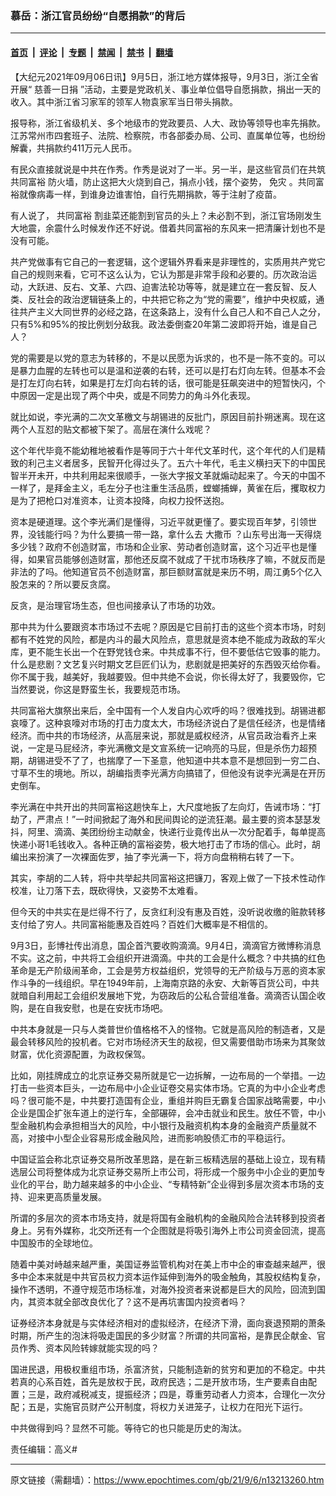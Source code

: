 ### 慕岳：浙江官员纷纷“自愿捐款”的背后

---

#### [首页](../../../..?n13213260) &nbsp;|&nbsp; [评论](../../../../../epoch-comment?n13213260) &nbsp;|&nbsp; [专题](../../../../../epoch-special?n13213260) &nbsp;|&nbsp; [禁闻](../../../../../epoch-news?n13213260) &nbsp;|&nbsp; [禁书](../../../../../books?n13213260) &nbsp;|&nbsp; [翻墙](https://github.com/gfw-breaker/nogfw/blob/master/README.md?n13213260)


<div class="post_content" id="artbody" itemprop="articleBody">
 <!-- article content begin -->
 <p>
  【大纪元2021年09月06日讯】9月5日，浙江地方媒体报导，9月3日，浙江全省开展“
  <ok href="https://www.epochtimes.com/gb/tag/%E6%85%88%E5%96%84%E4%B8%80%E6%97%A5%E6%8D%90.html">
   慈善一日捐
  </ok>
  ”活动，主要是党政机关、事业单位倡导自愿捐款，捐出一天的收入。其中浙江省习家军的领军人物袁家军当日带头捐款。
 </p>
 <p>
  报导称，浙江省级机关、多个地级市的党政要员、人大、政协等领导也率先捐款。江苏常州市四套班子、法院、检察院，市各部委办局、公司、直属单位等，也纷纷解囊，共捐款约411万元人民币。
 </p>
 <p>
  有民众直接就说是中共在作秀。作秀是说对了一半。另一半，是这些官员们在共筑
  <ok href="https://www.epochtimes.com/gb/tag/%E5%85%B1%E5%90%8C%E5%AF%8C%E8%A3%95.html">
   共同富裕
  </ok>
  防火墙，防止这把大火烧到自己，捐点小钱，摆个姿势，
  <ok href="https://www.epochtimes.com/gb/tag/%E5%85%8D%E7%81%BE.html">
   免灾
  </ok>
  。共同富裕就像病毒一样，到谁身边谁害怕，自行先期捐款，等于注射了疫苗。
 </p>
 <p>
  有人说了，
  <ok href="https://www.epochtimes.com/gb/tag/%E5%85%B1%E5%90%8C%E5%AF%8C%E8%A3%95.html">
   共同富裕
  </ok>
  割韭菜还能割到官员的头上？未必割不到，浙江官场刚发生大地震，余震什么时候发作还不好说。借着共同富裕的东风来一把清廉计划也不是没有可能。
 </p>
 <p>
  共产党做事有它自己的一套逻辑，这个逻辑外界看来是非理性的，实质用共产党它自己的规则来看，它可不这么认为，它认为那是非常手段和必要的。历次政治运动，大跃进、反右、文革、六四、迫害法轮功等等，就是建立在一套反智、反人类、反社会的政治逻辑链条上的，中共把它称之为“党的需要”，维护中央权威，通往共产主义大同世界的必经之路，在这条路上，没有什么自己人和不自己人之分，只有5%和95%的按比例划分敌我。政法委倒查20年第二波即将开始，谁是自己人？
 </p>
 <p>
  党的需要是以党的意志为转移的，不是以民愿为诉求的，也不是一陈不变的。可以是暴力血腥的左转也可以是温和逆袭的右转，还可以是打右灯向左转。但基本不会是打左灯向右转，如果是打左灯向右转的话，很可能是狂飙突进中的短暂快闪，个中原因一定是出现了两个中央，或是不同势力的角斗外化表现。
 </p>
 <p>
  就比如说，李光满的二次文革檄文与胡锡进的反批门，原因目前扑朔迷离。现在这两个人互怼的贴文都被下架了。高层在演什么戏呢？
 </p>
 <p>
  这个年代毕竟不能幼稚地被看作是等同于六十年代文革时代，这个年代的人们是精致的利己主义者居多，民智开化得过头了。五六十年代，毛主义横扫天下的中国民智半开未开，中共利用起来很顺手，一张大字报文革就煽动起来了。今天的中国不一样了，是拜金主义，毛左分子也注重生活品质，螳螂捕蝉，黄雀在后，攫取权力是为了把枪口对准资本，让资本投降，向权力投怀送抱。
 </p>
 <p>
  资本是硬道理。这个李光满们是懂得，习近平就更懂了。要实现百年梦，引领世界，没钱能行吗？为什么要搞一带一路，拿什么去
  <ok href="https://www.epochtimes.com/gb/tag/%E5%A4%A7%E6%92%92%E5%B8%81.html">
   大撒币
  </ok>
  ？山东号出海一天得烧多少钱？政府不创造财富，市场和企业家、劳动者创造财富，这个习近平也是懂得，如果官员能够创造财富，那他还反腐不就成了干扰市场秩序了嘛，不就反而是非法的了吗。他知道官员不创造财富，那巨额财富就是来历不明，周江勇5个亿入股怎来的？所以要反贪腐。
 </p>
 <p>
  反贪，是治理官场生态，但也间接承认了市场的功效。
 </p>
 <p>
  那中共为什么要跟资本市场过不去呢？原因是它目前打击的这些个资本市场，时刻都有不姓党的风险，都是内斗的最大风险点，意思就是资本绝不能成为政敌的军火库，更不能生长出一个在野党钱仓来。中共成事不行，但不要低估它毁事的能力。什么是悲剧？文艺复兴时期文艺巨匠们认为，悲剧就是把美好的东西毁灭给你看。你不属于我，越美好，我越要毁。但中共绝不会说，你长得太好了，我要毁你，它当然要说，你这是野蛮生长，我要规范市场。
 </p>
 <p>
  共同富裕大旗祭出来后，全中国有一个人发自内心欢呼的吗？很难找到。胡锡进都哀嚎了。这种哀嚎对市场的打击力度太大，市场经济说白了是信任经济，也是情绪经济。而中共的市场经济，从高层来说，那就是威权经济，从官员政治看齐上来说，一定是马屁经济，李光满檄文是文宣系统一记响亮的马屁，但是杀伤力超预期，胡锡进受不了了，也揣摩了一下圣意，他知道中共本意不是想回到一穷二白、寸草不生的境地。所以，胡编指责李光满方向搞错了，但他没有说李光满是在开历史倒车。
 </p>
 <p>
  李光满在中共开出的共同富裕这趟快车上，大尺度地扳了左向灯，告诫市场：“打劫了，严肃点！”一时间掀起了海外和民间舆论的逆流狂潮。最主要的资本瑟瑟发抖，阿里、滴滴、美团纷纷主动献金，快递行业竟传出从一次分配着手，每单提高快递小哥1毛钱收入。各种正确的富裕姿势，极大地打击了市场的信心。此时，胡编出来扮演了一次裸面佐罗，抽了李光满一下，将方向盘稍稍右转了一下。
 </p>
 <p>
  其实，李胡的二人转，将中共举起共同富裕这把镰刀，客观上做了一下技术性动作校准，让刀落下去，既砍得快，又姿势不太难看。
 </p>
 <p>
  但今天的中共实在是烂得不行了，反贪红利没有惠及百姓，没听说收缴的赃款转移支付给了穷人。共同富裕能惠及百姓吗？百姓们大概率是不相信的。
 </p>
 <p>
  9月3日，彭博社传出消息，国企首汽要收购滴滴。9月4日，滴滴官方微博称消息不实。这之前，中共将工会组织开进滴滴。中共的工会是什么概念？中共搞的红色革命是无产阶级闹革命，工会是劳方权益组织，党领导的无产阶级与万恶的资本家作斗争的一线组织。早在1949年前，上海南京路的永安、大新等百货公司，中共就暗自利用起工会组织发展地下党，为窃政后的公私合营组准备。滴滴否认国企收购，是在自我安慰，也是在安抚市场吧。
 </p>
 <p>
  中共本身就是一只与人类普世价值格格不入的怪物。它就是高风险的制造者，又是最会转移风险的投机者。它对市场经济天生的敌视，但又需要借助市场来为其聚敛财富，优化资源配置，为政权保驾。
 </p>
 <p>
  比如，刚挂牌成立的北京证券交易所就是它一边拆解，一边布局的一个举措。一边打击一些资本巨头，一边布局中小企业证卷交易实体市场。它真的为中小企业考虑吗？很可能不是，中共要打造国有企业，重组并购巨无霸复合国家战略需要，中小企业是国企扩张车道上的逆行车，全部碾碎，会冲击就业和民生。放任不管，中小型金融机构会承担相当大的风险，中小银行及融资机构本身的金融资产质量就不高，对接中小型企业容易形成金融风险，进而影响股债汇市的平稳运行。
 </p>
 <p>
  中国证监会称北京证券交易所改革思路，是在新三板精选层的基础上设立，现有精选层公司将整体成为北京证券交易所上市公司，将形成一个服务中小企业的更加专业化的平台，助力越来越多的中小企业、“专精特新”企业得到多层次资本市场的支持、迎来更高质量发展。
 </p>
 <p>
  所谓的多层次的资本市场支持，就是将国有金融机构的金融风险合法转移到投资者身上。另有外媒称，北交所还有一个企图就是将吸引海外上市公司资金回流，提高中国股市的全球地位。
 </p>
 <p>
  随着中美对峙越来越严重，美国证券监管机构对在美上市中企的审查越来越严，很多中企本来就是中共官员权力资本运作延伸到海外的吸金触角，其股权结构复杂，操作不透明，不遵守规范市场标准，对海外投资者来说都是巨大的风险，回流到国内，其资本就全部改良优化了？这不是再坑害国内投资者吗？
 </p>
 <p>
  证券经济本身就是与实体经济相对的虚拟经济，在经济下滑，面向衰退预期的萧条时期，所产生的泡沫将吸走国民的多少财富？所谓的共同富裕，是靠民企献金、官员作秀、资本风险转嫁就能实现的吗？
 </p>
 <p>
  国进民退，用极权重组市场，杀富济贫，只能制造新的贫穷和更加的不稳定。中共若真的心系百姓，首先是放权于民，政府民选；二是开放市场，生产要素自由配置；三是，政府减税减支，提振经济；四是，尊重劳动者人力资本，合理化一次分配；五是，实施官员财产公开制度，将权力关进笼子，让权力在阳光下运行。
 </p>
 <p>
  中共做得到吗？显然不可能。等待它的也只能是历史的淘汰。
 </p>
 <p>
  责任编辑：高义#
 </p>
 <!-- article content end -->
 <div id="below_article_ad">
 </div>
</div>


---

原文链接（需翻墙）：https://www.epochtimes.com/gb/21/9/6/n13213260.htm